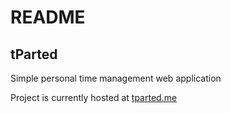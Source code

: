 # README #

## tParted ##

Simple personal time management web application

Project is currently hosted at [tparted.me](http://tparted.me)
